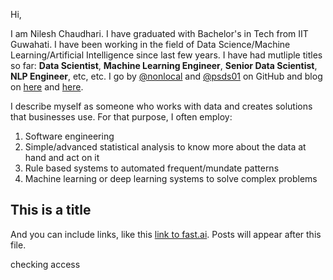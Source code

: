 Hi,

I am Nilesh Chaudhari. I have graduated with Bachelor's in Tech from IIT Guwahati. I have been working in the field of Data Science/Machine Learning/Artificial Intelligence since last few years. I have had mutliple titles so far: **Data Scientist**, **Machine Learning Engineer**, **Senior Data Scientist**, **NLP Engineer**, etc, etc. I go by [@nonlocal](https://github.com/nonlocal/) and [@psds01](https://github.com/psds01) on GitHub and blog on [here](https://nonlocal.github.io/) and [here](http://psds01.github.io). 

I describe myself as someone who works with data and creates solutions that businesses use. For that purpose, I often employ:
1. Software engineering
2. Simple/advanced statistical analysis to know more about the data at hand and act on it
3. Rule based systems to automated frequent/mundate patterns
4. Machine learning or deep learning systems to solve complex problems



## This is a title

And you can include links, like this [link to fast.ai](https://www.fast.ai). Posts will appear after this file. 

checking access
